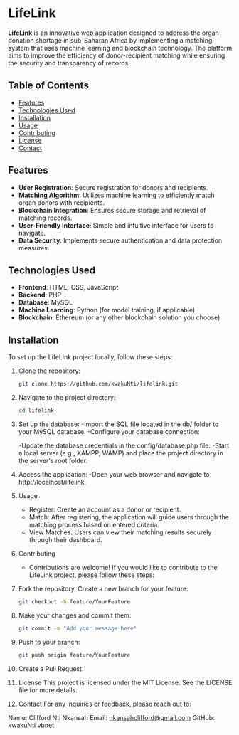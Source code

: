 # LifeLink

**LifeLink** is an innovative web application designed to address the organ donation shortage in sub-Saharan Africa by implementing a matching system that uses machine learning and blockchain technology. The platform aims to improve the efficiency of donor-recipient matching while ensuring the security and transparency of records.

## Table of Contents

- [Features](#features)
- [Technologies Used](#technologies-used)
- [Installation](#installation)
- [Usage](#usage)
- [Contributing](#contributing)
- [License](#license)
- [Contact](#contact)

## Features

- **User Registration**: Secure registration for donors and recipients.
- **Matching Algorithm**: Utilizes machine learning to efficiently match organ donors with recipients.
- **Blockchain Integration**: Ensures secure storage and retrieval of matching records.
- **User-Friendly Interface**: Simple and intuitive interface for users to navigate.
- **Data Security**: Implements secure authentication and data protection measures.

## Technologies Used

- **Frontend**: HTML, CSS, JavaScript
- **Backend**: PHP
- **Database**: MySQL
- **Machine Learning**: Python (for model training, if applicable)
- **Blockchain**: Ethereum (or any other blockchain solution you choose)

## Installation

To set up the LifeLink project locally, follow these steps:

1. Clone the repository:
   ```bash
   git clone https://github.com/kwakuNti/lifelink.git

2. Navigate to the project directory:
   ```bash
   cd lifelink

3. Set up the database:
   -Import the SQL file located in the db/ folder to your MySQL database.
   -Configure your database connection:

   -Update the database credentials in the config/database.php file.
   -Start a local server (e.g., XAMPP, WAMP) and place the project directory in the server's root folder.

4. Access the application:
   -Open your web browser and navigate to http://localhost/lifelink.

5. Usage
   - Register: Create an account as a donor or recipient.
   - Match: After registering, the application will guide users through the matching process based on entered criteria.
   - View Matches: Users can view their matching results securely through their dashboard.

6. Contributing
   - Contributions are welcome! If you would like to contribute to the LifeLink project, please follow these steps:

7. Fork the repository.
   Create a new branch for your feature:
   ```bash
   git checkout -b feature/YourFeature

8. Make your changes and commit them:

   ```bash
   git commit -m "Add your message here"

9. Push to your branch:

   ```bash
   git push origin feature/YourFeature

10. Create a Pull Request.

8. License
This project is licensed under the MIT License. See the LICENSE file for more details.

9. Contact
For any inquiries or feedback, please reach out to:

Name: Clifford Nti Nkansah
Email: nkansahclifford@gmail.com
GitHub: kwakuNti
vbnet
